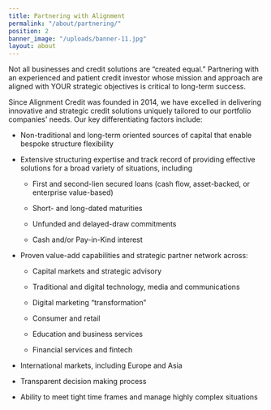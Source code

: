 ```yaml
---
title: Partnering with Alignment
permalink: "/about/partnering/"
position: 2
banner_image: "/uploads/banner-11.jpg"
layout: about
---
```


Not all businesses and credit solutions are “created equal.” Partnering with an experienced and patient credit investor whose mission and approach are aligned with YOUR strategic objectives is critical to long-term success.

Since Alignment Credit was founded in 2014, we have excelled in delivering innovative and strategic credit solutions uniquely tailored to our portfolio companies' needs. Our key differentiating factors include:

* Non-traditional and long-term oriented sources of capital that enable bespoke structure flexibility

* Extensive structuring expertise and track record of providing effective solutions for a broad variety of situations, including

  * First and second-lien secured loans (cash flow, asset-backed, or enterprise value-based)

  * Short- and long-dated maturities

  * Unfunded and delayed-draw commitments

  * Cash and/or Pay-in-Kind interest

* Proven value-add capabilities and strategic partner network across:

  * Capital markets and strategic advisory

  * Traditional and digital technology, media and communications

  * Digital marketing “transformation”

  * Consumer and retail

  * Education and business services

  * Financial services and fintech

* International markets, including Europe and Asia

* Transparent decision making process

* Ability to meet tight time frames and manage highly complex situations